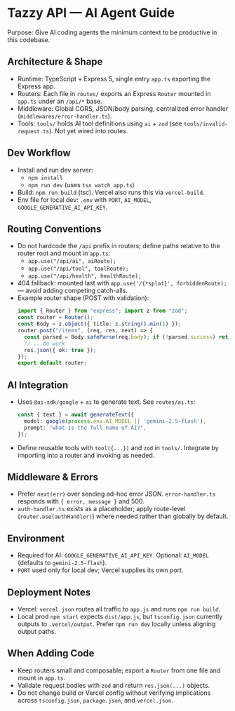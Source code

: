 # Tazzy API — AI Agent Guide

Purpose: Give AI coding agents the minimum context to be productive in this codebase.

## Architecture & Shape
- Runtime: TypeScript + Express 5, single entry `app.ts` exporting the Express app.
- Routers: Each file in `routes/` exports an Express `Router` mounted in `app.ts` under an `/api/*` base.
- Middleware: Global CORS, JSON/body parsing, centralized error handler (`middlewares/error-handler.ts`).
- Tools: `tools/` holds AI tool definitions using `ai` + `zod` (see `tools/invalid-request.ts`). Not yet wired into routes.

## Dev Workflow
- Install and run dev server:
  - `npm install`
  - `npm run dev` (uses `tsx watch app.ts`)
- Build: `npm run build` (tsc). Vercel also runs this via `vercel-build`.
- Env file for local dev: `.env` with `PORT`, `AI_MODEL`, `GOOGLE_GENERATIVE_AI_API_KEY`.

## Routing Conventions
- Do not hardcode the `/api` prefix in routers; define paths relative to the router root and mount in `app.ts`:
  - `app.use("/api/ai", aiRoute);`
  - `app.use("/api/tool", toolRoute);`
  - `app.use("/api/health", healthRoute);`
- 404 fallback: mounted last with `app.use('/{*splat}', forbiddenRoute);` — avoid adding competing catch-alls.
- Example router shape (POST with validation):
  ```ts
  import { Router } from "express"; import z from "zod";
  const router = Router();
  const Body = z.object({ title: z.string().min(1) });
  router.post("/items", (req, res, next) => {
    const parsed = Body.safeParse(req.body); if (!parsed.success) return res.status(400).json(parsed.error);
    // ...do work
    res.json({ ok: true });
  });
  export default router;
  ```

## AI Integration
- Uses `@ai-sdk/google` + `ai` to generate text. See `routes/ai.ts`:
  ```ts
  const { text } = await generateText({
    model: google(process.env.AI_MODEL || 'gemini-2.5-flash'),
    prompt: "what is the full name of AI?",
  });
  ```
- Define reusable tools with `tool({...})` and `zod` in `tools/`. Integrate by importing into a router and invoking as needed.

## Middleware & Errors
- Prefer `next(err)` over sending ad-hoc error JSON. `error-handler.ts` responds with `{ error, message }` and 500.
- `auth-handler.ts` exists as a placeholder; apply route-level (`router.use(authHandler)`) where needed rather than globally by default.

## Environment
- Required for AI: `GOOGLE_GENERATIVE_AI_API_KEY`. Optional: `AI_MODEL` (defaults to `gemini-2.5-flash`).
- `PORT` used only for local dev; Vercel supplies its own port.

## Deployment Notes
- Vercel: `vercel.json` routes all traffic to `app.js` and runs `npm run build`.
- Local prod `npm start` expects `dist/app.js`, but `tsconfig.json` currently outputs to `.vercel/output`. Prefer `npm run dev` locally unless aligning output paths.

## When Adding Code
- Keep routers small and composable; export a `Router` from one file and mount in `app.ts`.
- Validate request bodies with `zod` and return `res.json(...)` objects.
- Do not change build or Vercel config without verifying implications across `tsconfig.json`, `package.json`, and `vercel.json`.
